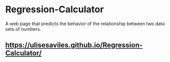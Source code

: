 # Regression-Calculator
A web page that predicts the behavior of the relationship between two data sets of numbers.
## https://ulisesaviles.github.io/Regression-Calculator/
